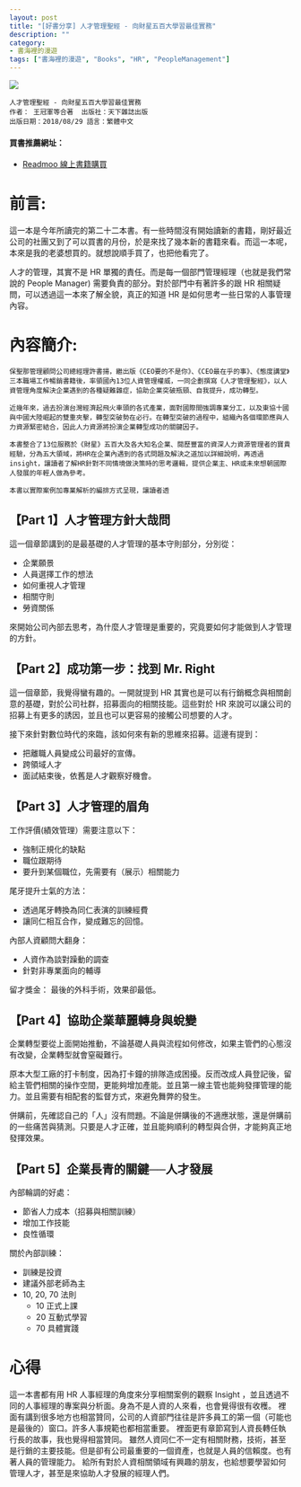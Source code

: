 ```yaml
---
layout: post
title: "[好書分享] 人才管理聖經 - 向財星五百大學習最佳實務"
description: ""
category: 
- 書海裡的漫遊
tags: ["書海裡的漫遊", "Books", "HR", "PeopleManagement"]
---
```


<div><a href="https://moo.im/a/3hkxGQ" title="人才管理聖經"><img src="https://cdn.readmoo.com/cover/62/5a58gce_210x315.jpg?v=0" /></a></div>




```
人才管理聖經 - 向財星五百大學習最佳實務
作者： 王冠軍等合著  出版社：天下雜誌出版 
出版日期：2018/08/29 語言：繁體中文 
```

#### 買書推薦網址：

- [Readmoo 線上書籍購買](https://moo.im/a/3hkxGQ)

# 前言:

這一本是今年所讀完的第二十二本書。有一些時間沒有開始讀新的書籍，剛好最近公司的社團又到了可以買書的月份，於是來找了幾本新的書籍來看。而這一本呢，本來是我的老婆想買的。就想說順手買了，也把他看完了。 

人才的管理，其實不是 HR 單獨的責任。而是每一個部門管理經理（也就是我們常說的 People Manager) 需要負責的部分。對於部門中有著許多的跟 HR 相關疑問，可以透過這一本來了解全貌，真正的知道 HR 是如何思考一些日常的人事管理內容。



# 內容簡介:

```
保聖那管理顧問公司總經理許書揚，繼出版《CEO要的不是你》、《CEO最在乎的事》、《態度講堂》三本職場工作暢銷書籍後，率領國內13位人資管理權威，一同企劃撰寫《人才管理聖經》，以人資管理角度解決企業遇到的各種疑難雜症，協助企業突破瓶頸、自我提升，成功轉型。
    
近幾年來，過去扮演台灣經濟起飛火車頭的各式產業，面對國際間強調專業分工，以及東協十國與中國大陸崛起的雙重夾擊，轉型突破勢在必行。在轉型突破的過程中，組織內各個環節應與人力資源緊密結合，因此人力資源將扮演企業轉型成功的關鍵因子。
   
本書整合了13位服務於《財星》五百大及各大知名企業、閱歷豐富的資深人力資源管理者的寶貴經驗，分為五大領域，將HR在企業內遇到的各式問題及解決之道加以詳細說明，再透過insight，讓讀者了解HR針對不同情境做決策時的思考邏輯，提供企業主、HR或未來想朝國際人發展的年輕人做為參考。
    
本書以實際案例加專業解析的編排方式呈現，讓讀者透
```



## 【Part 1】人才管理方針大哉問

這一個章節講到的是最基礎的人才管理的基本守則部分，分別從：

- 企業願景
- 人員選擇工作的想法
- 如何重視人才管理
- 相關守則
- 勞資關係

來開始公司內部去思考，為什麼人才管理是重要的，究竟要如何才能做到人才管理的方針。

## 【Part 2】成功第一步：找到 Mr. Right

這一個章節，我覺得蠻有趣的。一開就提到 HR 其實也是可以有行銷概念與相關創意的基礎，對於公司社群，招募面向的相關技能。這些對於 HR 來說可以讓公司的招募上有更多的誘因，並且也可以更容易的接觸公司想要的人才。

接下來針對數位時代的來臨，該如何來有新的思維來招募。這邊有提到：

- 把離職人員變成公司最好的宣傳。
- 跨領域人才
- 面試結束後，依舊是人才觀察好機會。

## 【Part 3】人才管理的眉角

工作評價(績效管理）需要注意以下：

- 強制正規化的缺點
- 職位跟期待
- 要升到某個職位，先需要有（展示）相關能力

尾牙提升士氣的方法：

- 透過尾牙轉換為同仁表演的訓練經費
- 讓同仁相互合作，變成難忘的回憶。

內部人資顧問大翻身：

- 人資作為談對躁動的調查
- 針對非專業面向的輔導

留才獎金： 最後的外科手術，效果卻最低。



## 【Part 4】協助企業華麗轉身與蛻變

企業轉型要從上面開始推動，不論基礎人員與流程如何修改，如果主管們的心態沒有改變，企業轉型就會窒礙難行。

原本大型工廠的打卡制度，因為打卡鐘的排隊造成困擾。反而改成人員登記後，留給主管們相關的操作空間，更能夠增加產能。並且第一線主管也能夠發揮管理的能力。並且需要有相配套的監督方式，來避免舞弊的發生。

併購前，先確認自己的「人」沒有問題。不論是併購後的不適應狀態，還是併購前的一些痛苦與猜測。只要是人才正確，並且能夠順利的轉型與合併，才能夠真正地發揮效果。

## 【Part 5】企業長青的關鍵──人才發展

內部輪調的好處：

- 節省人力成本（招募與相關訓練）
- 增加工作技能
- 良性循環

關於內部訓練：

- 訓練是投資
- 建議外部老師為主
- 10, 20, 70 法則
  - 10 正式上課
  - 20 互動式學習
  - 70 具體實踐


# 心得

這一本書都有用 HR 人事經理的角度來分享相關案例的觀察 Insight ，並且透過不同的人事經理的專案與分析面。身為不是人資的人來看，也會覺得很有收穫。 裡面有講到很多地方也相當贊同，公司的人資部門往往是許多員工的第一個（可能也是最後的）窗口。許多人事規範也都相當重要。 裡面更有章節寫到人資長轉任執行長的故事，我也覺得相當贊同。 雖然人資同仁不一定有相關財務，技術，甚至是行銷的主要技能。但是卻有公司最重要的一個資產，也就是人員的信賴度。也有著人員的管理能力。  給所有對於人資相關領域有興趣的朋友，也給想要學習如何管理人才，甚至是來協助人才發展的經理人們。

